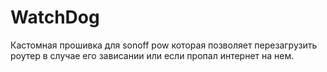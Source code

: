 # WatchDog
Кастомная прошивка для sonoff pow которая позволяет перезагрузить роутер в случае его зависании или если пропал интернет на нем. 

